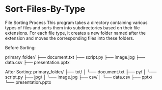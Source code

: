 # Sort-Files-By-Type
File Sorting Process
This program takes a directory containing various types of files and sorts them into subdirectories based on their file extensions. For each file type, it creates a new folder named after the extension and moves the corresponding files into these folders.

Before Sorting:

primary_folder/
├── document.txt
├── script.py
├── image.jpg
├── data.csv
├── presentation.pptx


After Sorting:
primary_folder/
├── txt/
│   └── document.txt
├── py/
│   └── script.py
├── jpg/
│   └── image.jpg
├── csv/
│   └── data.csv
├── pptx/
    └── presentation.pptx



